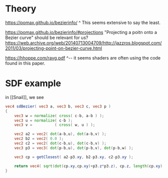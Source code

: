 # Theory

https://pomax.github.io/bezierinfo/
^ This seems extensive to say the least.

https://pomax.github.io/bezierinfo/#projections
"Projecting a poitn onto a Bezier curve" should be relevant for us?
https://web.archive.org/web/20140713004709/http://jazzros.blogspot.com/2011/03/projecting-point-on-bezier-curve.html

https://hhoppe.com/ravg.pdf
^-- it seems shaders are often using the code found in this paper.

# SDF example

in [[Snail]], we see 

```glsl
vec4 sdBezier( vec3 a, vec3 b, vec3 c, vec3 p )
{
	vec3 w = normalize( cross( c-b, a-b ) );
	vec3 u = normalize( c-b );
	vec3 v =          ( cross( w, u ) );

	vec2 a2 = vec2( dot(a-b,u), dot(a-b,v) );
	vec2 b2 = vec2( 0.0 );
	vec2 c2 = vec2( dot(c-b,u), dot(c-b,v) );
	vec3 p3 = vec3( dot(p-b,u), dot(p-b,v), dot(p-b,w) );

	vec3 cp = getClosest( a2-p3.xy, b2-p3.xy, c2-p3.xy );

	return vec4( sqrt(dot(cp.xy,cp.xy)+p3.z*p3.z), cp.z, length(cp.xy), p3.z );
}
```
